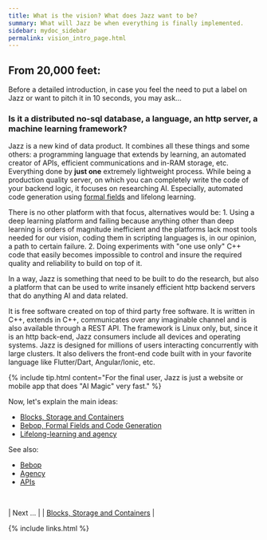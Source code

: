 ```yaml
---
title: What is the vision? What does Jazz want to be?
summary: What will Jazz be when everything is finally implemented.
sidebar: mydoc_sidebar
permalink: vision_intro_page.html
---
```


## From 20,000 feet:

Before a detailed introduction, in case you feel the need to put a label on Jazz or want to pitch it in 10 seconds, you may ask...

### Is it a distributed no-sql database, a language, an http server, a machine learning framework?

Jazz is a new kind of data product. It combines all these things and some others: a programming language that extends by learning, an
automated creator of APIs, efficient communications and in-RAM storage, etc. Everything done by **just one** extremely lightweight process.
While being a production quality server, on which you can completely write the code of your backend logic, it focuses on researching AI.
Especially, automated code generation using [formal fields](https://arxiv.org/abs/2007.14075) and lifelong learning.

There is no other platform with that focus, alternatives would be: 1. Using a deep learning platform and failing because anything other
than deep learning is orders of magnitude inefficient and the platforms lack most tools needed for our vision, coding them in scripting
languages is, in our opinion, a path to certain failure. 2. Doing experiments with "one use only" C++ code that easily becomes impossible
to control and insure the required quality and reliability to build on top of it.

In a way, Jazz is something that need to be built to do the research, but also a platform that can be used to write insanely efficient
http backend servers that do anything AI and data related.

It is free software created on top of third party free software. It is written in C++, extends in C++, communicates over any imaginable
channel and is also available through a REST API. The framework is Linux only, but, since it is an http back-end, Jazz consumers include
all devices and operating systems. Jazz is designed for millions of users interacting concurrently with large clusters. It also delivers
the front-end code built with in your favorite language like Flutter/Dart, Angular/Ionic, etc.

{% include tip.html content="For the final user, Jazz is just a website or mobile app that does \"AI Magic\" very fast." %}

Now, let's explain the main ideas:

* [Blocks, Storage and Containers](vision_elements_block_kind_etc.html)
* [Bebop, Formal Fields and Code Generation](vision_code_bebop.html)
* [Lifelong-learning and agency](vision_agency_code.html)

See also:

* [Bebop](bop_elements.html)
* [Agency](agency_elements.html)
* [APIs](api_ref_intro.html)

<br/>

| <span class="label label-info">Next ...</span> |
| [Blocks, Storage and Containers](vision_elements_block_kind_etc.html) |

{% include links.html %}
